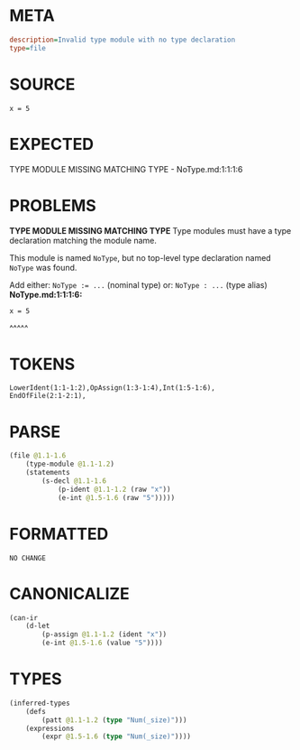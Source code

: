 # META
~~~ini
description=Invalid type module with no type declaration
type=file
~~~
# SOURCE
~~~roc
x = 5
~~~
# EXPECTED
TYPE MODULE MISSING MATCHING TYPE - NoType.md:1:1:1:6
# PROBLEMS
**TYPE MODULE MISSING MATCHING TYPE**
Type modules must have a type declaration matching the module name.

This module is named `NoType`, but no top-level type declaration named `NoType` was found.

Add either:
`NoType := ...` (nominal type)
or:
`NoType : ...` (type alias)
**NoType.md:1:1:1:6:**
```roc
x = 5
```
^^^^^


# TOKENS
~~~zig
LowerIdent(1:1-1:2),OpAssign(1:3-1:4),Int(1:5-1:6),
EndOfFile(2:1-2:1),
~~~
# PARSE
~~~clojure
(file @1.1-1.6
	(type-module @1.1-1.2)
	(statements
		(s-decl @1.1-1.6
			(p-ident @1.1-1.2 (raw "x"))
			(e-int @1.5-1.6 (raw "5")))))
~~~
# FORMATTED
~~~roc
NO CHANGE
~~~
# CANONICALIZE
~~~clojure
(can-ir
	(d-let
		(p-assign @1.1-1.2 (ident "x"))
		(e-int @1.5-1.6 (value "5"))))
~~~
# TYPES
~~~clojure
(inferred-types
	(defs
		(patt @1.1-1.2 (type "Num(_size)")))
	(expressions
		(expr @1.5-1.6 (type "Num(_size)"))))
~~~
